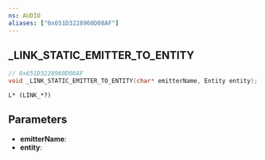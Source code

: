 ```yaml
---
ns: AUDIO
aliases: ["0x651D3228960D08AF"]
---
```

## _LINK_STATIC_EMITTER_TO_ENTITY

```c
// 0x651D3228960D08AF
void _LINK_STATIC_EMITTER_TO_ENTITY(char* emitterName, Entity entity);
```

```
L* (LINK_*?)
```

## Parameters
* **emitterName**:
* **entity**:

